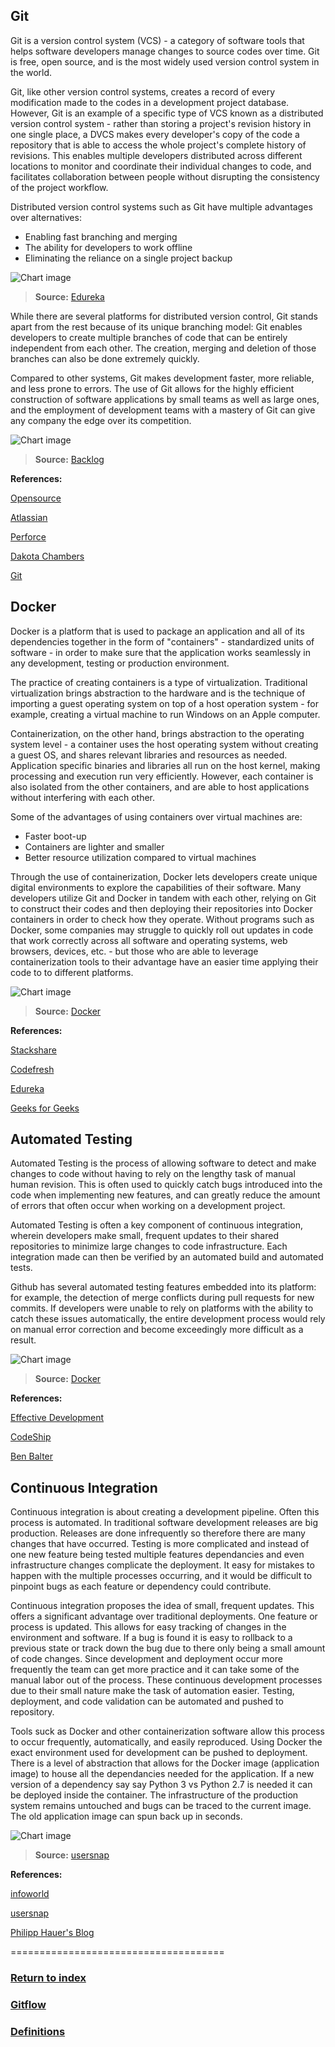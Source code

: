 ## Git

Git is a version control system (VCS) - a category of software tools that helps software developers manage changes to source codes over time. Git is free, open source, and is the most widely used version control system in the world.

Git, like other version control systems, creates a record of every modification made to the codes in a development project database. However, Git is an example of a specific type of VCS known as a distributed version control system - rather than storing a project's revision history in one single place, a DVCS makes every developer's copy of the code a repository that is able to access the whole project's complete history of revisions. This enables multiple developers distributed across different locations to monitor and coordinate their individual changes to code, and facilitates collaboration between people without disrupting the consistency of the project workflow.

Distributed version control systems such as Git have multiple advantages over alternatives:
- Enabling fast branching and merging
- The ability for developers to work offline
- Eliminating the reliance on a single project backup

![Chart image](/images/git_dvcs.png)
> **Source:** [Edureka](https://www.edureka.co/blog/what-is-git/)

While there are several platforms for distributed version control, Git stands apart from the rest because of its unique branching model: Git enables developers to create multiple branches of code that can be entirely independent from each other. The creation, merging and deletion of those branches can also be done extremely quickly.

Compared to other systems, Git makes development faster, more reliable, and less prone to errors. The use of Git allows for the highly efficient construction of software applications by small teams as well as large ones, and the employment of development teams with a mastery of Git can give any company the edge over its competition.

![Chart image](/images/git_branching.png)
> **Source:** [Backlog](https://www.edureka.co/blog/what-is-git/)





**References:**

[Opensource](https://opensource.com/resources/what-is-git)

[Atlassian](https://www.atlassian.com/git/tutorials/what-is-version-control)

[Perforce](https://www.perforce.com/blog/vcs/what-dvcs-anyway)

[Dakota Chambers](https://chambers.io/2018/04/17/git-vs-the-competition.html)

[Git](https://git-scm.com/about)




## Docker

Docker is a platform that is used to package an application and all of its dependencies together in the form of "containers" - standardized units of software - in order to make sure that the application works seamlessly in any development, testing or production environment.

The practice of creating containers is a type of virtualization. Traditional virtualization brings abstraction to the hardware and is the technique of importing a guest operating system on top of a host operation system - for example, creating a virtual machine to run Windows on an Apple computer.

Containerization, on the other hand, brings abstraction to the operating system level - a container uses the host operating system without creating a guest OS, and shares relevant libraries and resources as needed. Application specific binaries and libraries all run on the host kernel, making processing and execution run very efficiently. However, each container is also isolated from the other containers, and are able to host applications without interfering with each other.

Some of the advantages of using containers over virtual machines are:
- Faster boot-up
- Containers are lighter and smaller
- Better resource utilization compared to virtual machines

Through the use of containerization, Docker lets developers create unique digital environments to explore the capabilities of their software. Many developers utilize Git and Docker in tandem with each other, relying on Git to construct their codes and then deploying their repositories into Docker containers in order to check how they operate. Without programs such as Docker, some companies may struggle to quickly roll out updates in code that work correctly across all software and operating systems, web browsers, devices, etc. - but those who are able to leverage containerization tools to their advantage have an easier time applying their code to to different platforms.

![Chart image](/images/git_docker.png)
> **Source:** [Docker](https://www.docker.com/resources/what-container)





**References:**

[Stackshare](https://stackshare.io/stackups/docker-vs-github)

[Codefresh](https://codefresh.io/docker-tutorial/implementing-git-flow-with-dockers/)

[Edureka](https://www.edureka.co/blog/docker-tutorial)

[Geeks for Geeks](https://www.geeksforgeeks.org/containerization-using-docker/)




## Automated Testing

Automated Testing is the process of allowing software to detect and make changes to code without having to rely on the lengthy task of manual human revision. This is often used to quickly catch bugs introduced into the code when implementing new features, and can greatly reduce the amount of errors that often occur when working on a development project.

Automated Testing is often a key component of continuous integration, wherein developers make small, frequent updates to their shared repositories to minimize large changes to code infrastructure. Each integration made can then be verified by an automated build and automated tests.

Github has several automated testing features embedded into its platform: for example, the detection of merge conflicts during pull requests for new commits. If developers were unable to rely on platforms with the ability to catch these issues automatically, the entire development process would rely on manual error correction and become exceedingly more difficult as a result. 





![Chart image](/images/git_testing.png)
> **Source:** [Docker](http://www.effectivedevelopment.org/automation/testing.html)




**References:**

[Effective Development](http://www.effectivedevelopment.org/automation/testing.html)

[CodeShip](https://codeship.com/continuous-integration-essentials)

[Ben Balter](https://ben.balter.com/2015/09/10/blog-style-tests/)


## Continuous Integration

Continuous integration is about creating a development pipeline. Often this process is automated. In traditional software development releases are big production. Releases are done infrequently so therefore there are many changes that have occurred. 
Testing is more complicated and instead of one new feature being tested multiple features dependancies and even infrastructure changes complicate the deployment. It easy for mistakes to happen with the multiple processes occurring, and it would be difficult to pinpoint bugs as each feature or dependency could contribute. 

Continuous integration proposes the idea of small, frequent updates. This offers a significant advantage over traditional deployments. One feature or process is updated. This allows for easy tracking of changes in the environment and software. If a bug is found it is easy to rollback to a previous state or track down the bug due to there only being a small amount of code changes. Since development and deployment occur more frequently the team can get more practice and it can take some of the manual labor out of the process. 
These continuous development processes due to their small nature make the task of automation easier. Testing, deployment, and code validation can be automated and pushed to repository. 

Tools suck as Docker and other containerization software allow this process to occur frequently, automatically, and easily reproduced. Using Docker the exact environment used for development can be pushed to deployment. There is a level of abstraction that allows for the Docker image (application image) to house all the dependancies needed for the application. If a new version of a dependency say say Python 3 vs Python 2.7 is needed it can be deployed inside the container. The infrastructure of the production system remains untouched and bugs can be traced to the current image. The old application image can spun back up in seconds.   

![Chart image](/images/chart.png)
> **Source:** [usersnap](https://usersnap.com/blog/docker-for-web-developers)


  


**References:** 

[infoworld](https://www.infoworld.com/article/3130670/the-hidden-benefits-of-docker-for-qa.html)

[usersnap](https://usersnap.com/blog/docker-for-web-developers)

[Philipp Hauer's Blog ](https://phauer.com/2015/tutorial-continuous-delivery-with-docker-jenkins/)

=====================================
### [Return to index](/README.md)
### [Gitflow](/gitflow.md) 
### [Definitions](/definitions.md)
